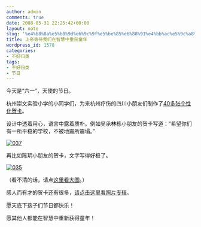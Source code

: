 ```yaml
---
author: admin
comments: true
date: 2008-05-31 22:25:42+00:00
layout: note
slug: '%e4%b8%8a%e5%b8%9d%e6%9c%9f%e5%be%85%e6%88%91%e4%bb%ac%e5%9c%a8%e6%99%ba%e6%85%a7%e4%b8%ad%e9%87%8d%e8%8e%b7%e7%ab%a5%e5%b9%b4'
title: 上帝等待我们在智慧中重获童年
wordpress_id: 1578
categories:
- 不好归类
tags:
- 不好归类
- 节日
---
```


今天是“六一”，天使的节日。

杭州崇文实验小学的小同学们，为来杭州疗伤的四川小朋友们制作了[40多张个性化贺卡](http://www.yupoo.com/albums/view?id=ff8080811a40e624011a4104af620028)。

设计中透着用心，语言中露着质朴。例如吴承<del>林</del>栋小朋友的贺卡写道：“希望你们有一所平稳的学校，不被地震所震塌。”

[![037](http://pic.yupoo.com/ctb.my/001615a4dd68/medium.jpg)](http://www.yupoo.com/photos/view?id=ff8080811a3ce215011a3f7befa449f7)

再比如陈玥小朋友的贺卡，文字写得好极了。

[![035](http://pic.yupoo.com/ctb.my/703705a4dd1b/medium.jpg)](http://www.yupoo.com/photos/view?id=ff8080811a3ce1a3011a3f7ac38a4578)

（看不清的话，请点[这里看大图](http://www.yupoo.com/photos/zoom?id=ff8080811a3ce1a3011a3f7ac38a4578&size=o&showlink=true)。）

感人而有才的贺卡还有很多，[请点击这里看照片专辑](http://www.yupoo.com/albums/view?id=ff8080811a40e624011a4104af620028)。

愿天底下孩子们节日都快乐！

愿其他人都能在智慧中重新获得童年！

